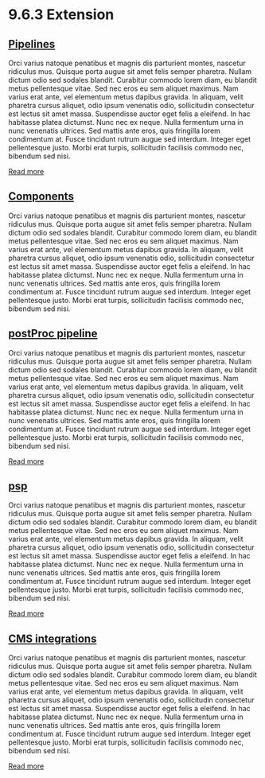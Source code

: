 # 9.6.3 Extension <!-- {docsify-ignore-all} --> 

## [Pipelines](pipelines)
Orci varius natoque penatibus et magnis dis parturient montes, nascetur ridiculus mus. Quisque porta augue sit amet felis semper pharetra. Nullam dictum odio sed sodales blandit. Curabitur commodo lorem diam, eu blandit metus pellentesque vitae. Sed nec eros eu sem aliquet maximus. Nam varius erat ante, vel elementum metus dapibus gravida. In aliquam, velit pharetra cursus aliquet, odio ipsum venenatis odio, sollicitudin consectetur est lectus sit amet massa. Suspendisse auctor eget felis a eleifend. In hac habitasse platea dictumst. Nunc nec ex neque. Nulla fermentum urna in nunc venenatis ultrices. Sed mattis ante eros, quis fringilla lorem condimentum at. Fusce tincidunt rutrum augue sed interdum. Integer eget pellentesque justo. Morbi erat turpis, sollicitudin facilisis commodo nec, bibendum sed nisi.

[Read more](pipelines)

## [Components](components)
Orci varius natoque penatibus et magnis dis parturient montes, nascetur ridiculus mus. Quisque porta augue sit amet felis semper pharetra. Nullam dictum odio sed sodales blandit. Curabitur commodo lorem diam, eu blandit metus pellentesque vitae. Sed nec eros eu sem aliquet maximus. Nam varius erat ante, vel elementum metus dapibus gravida. In aliquam, velit pharetra cursus aliquet, odio ipsum venenatis odio, sollicitudin consectetur est lectus sit amet massa. Suspendisse auctor eget felis a eleifend. In hac habitasse platea dictumst. Nunc nec ex neque. Nulla fermentum urna in nunc venenatis ultrices. Sed mattis ante eros, quis fringilla lorem condimentum at. Fusce tincidunt rutrum augue sed interdum. Integer eget pellentesque justo. Morbi erat turpis, sollicitudin facilisis commodo nec, bibendum sed nisi.

## [postProc pipeline](postproc-pipeline)
Orci varius natoque penatibus et magnis dis parturient montes, nascetur ridiculus mus. Quisque porta augue sit amet felis semper pharetra. Nullam dictum odio sed sodales blandit. Curabitur commodo lorem diam, eu blandit metus pellentesque vitae. Sed nec eros eu sem aliquet maximus. Nam varius erat ante, vel elementum metus dapibus gravida. In aliquam, velit pharetra cursus aliquet, odio ipsum venenatis odio, sollicitudin consectetur est lectus sit amet massa. Suspendisse auctor eget felis a eleifend. In hac habitasse platea dictumst. Nunc nec ex neque. Nulla fermentum urna in nunc venenatis ultrices. Sed mattis ante eros, quis fringilla lorem condimentum at. Fusce tincidunt rutrum augue sed interdum. Integer eget pellentesque justo. Morbi erat turpis, sollicitudin facilisis commodo nec, bibendum sed nisi.

[Read more](postproc-pipeline)
## [psp](psp)
Orci varius natoque penatibus et magnis dis parturient montes, nascetur ridiculus mus. Quisque porta augue sit amet felis semper pharetra. Nullam dictum odio sed sodales blandit. Curabitur commodo lorem diam, eu blandit metus pellentesque vitae. Sed nec eros eu sem aliquet maximus. Nam varius erat ante, vel elementum metus dapibus gravida. In aliquam, velit pharetra cursus aliquet, odio ipsum venenatis odio, sollicitudin consectetur est lectus sit amet massa. Suspendisse auctor eget felis a eleifend. In hac habitasse platea dictumst. Nunc nec ex neque. Nulla fermentum urna in nunc venenatis ultrices. Sed mattis ante eros, quis fringilla lorem condimentum at. Fusce tincidunt rutrum augue sed interdum. Integer eget pellentesque justo. Morbi erat turpis, sollicitudin facilisis commodo nec, bibendum sed nisi.

[Read more](psp)
## [CMS integrations](cms-integrations)
Orci varius natoque penatibus et magnis dis parturient montes, nascetur ridiculus mus. Quisque porta augue sit amet felis semper pharetra. Nullam dictum odio sed sodales blandit. Curabitur commodo lorem diam, eu blandit metus pellentesque vitae. Sed nec eros eu sem aliquet maximus. Nam varius erat ante, vel elementum metus dapibus gravida. In aliquam, velit pharetra cursus aliquet, odio ipsum venenatis odio, sollicitudin consectetur est lectus sit amet massa. Suspendisse auctor eget felis a eleifend. In hac habitasse platea dictumst. Nunc nec ex neque. Nulla fermentum urna in nunc venenatis ultrices. Sed mattis ante eros, quis fringilla lorem condimentum at. Fusce tincidunt rutrum augue sed interdum. Integer eget pellentesque justo. Morbi erat turpis, sollicitudin facilisis commodo nec, bibendum sed nisi.

[Read more](cms-integrations)